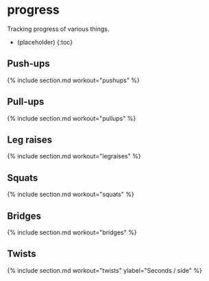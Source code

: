 # progress

Tracking progress of various things.

- (placeholder)
{:toc}

<script src="https://cdn.jsdelivr.net/npm/chart.js@4.2.1/dist/chart.umd.min.js"></script>
<script src="https://cdn.jsdelivr.net/npm/chartjs-adapter-date-fns@3.0.0/dist/chartjs-adapter-date-fns.bundle.min.js"></script>

## Push-ups

{% include section.md workout="pushups" %}

## Pull-ups

{% include section.md workout="pullups" %}

## Leg raises

{% include section.md workout="legraises" %}

## Squats

{% include section.md workout="squats" %}

## Bridges

{% include section.md workout="bridges" %}

## Twists

{% include section.md workout="twists" ylabel="Seconds / side" %}

<!-- markdownlint-disable-file MD033 -->
